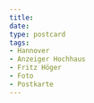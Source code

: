 ```yaml
---
title:
date:
type: postcard
tags:
- Hannover
- Anzeiger Hochhaus
- Fritz Höger
- Foto
- Postkarte
---
```

